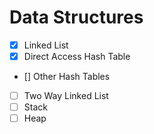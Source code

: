 # Data Structures
- [x] Linked List
- [x] Direct Access Hash Table
- [] Other Hash Tables
- [ ] Two Way Linked List
- [ ] Stack
- [ ] Heap
